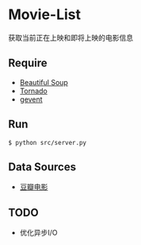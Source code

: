# Movie-List

获取当前正在上映和即将上映的电影信息

## Require

- [Beautiful Soup](http://www.crummy.com/software/BeautifulSoup/bs4/doc/index.zh.html#id5)
- [Tornado](http://www.tornadoweb.org/en/stable/)
- [gevent](http://www.gevent.org/)

## Run

    $ python src/server.py
      

## Data Sources

- [豆瓣电影](http://movie.douban.com/)


## TODO

- 优化异步I/O